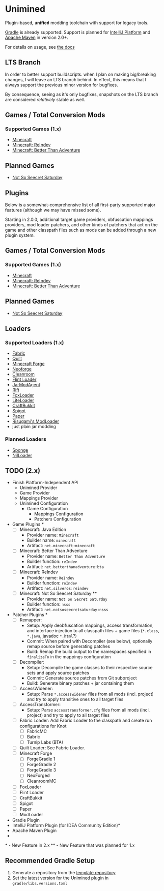 # Unimined

Plugin-based, **unified** modding toolchain with support for legacy tools.

[Gradle](https://gradle.org) is already supported.
Support is planned for [IntelliJ Platform](https://www.jetbrains.com/opensource/idea)
and [Apache Maven](https://maven.apache.org) in version 2.0+.

For details on usage, see [the docs](Writerside/topics/starter-topic.md)

## LTS Branch

In order to better support buildscripts. when I plan on making big/breaking changes, I will leave an LTS branch behind.
In effect, this means that I always support the previous minor version for bugfixes.

By consequence, seeing as it's only bugfixes, snapshots on the LTS branch are considered *relatively* stable as well.

## Games / Total Conversion Mods

### Supported Games (1.x)

* [Minecraft](https://minecraft.net)
* [Minecraft: ReIndev](https://reindev.miraheze.org/wiki/Reindev_Wiki)
* [Minecraft: Better Than Adventure](https://betterthanadventure.net)

## Planned Games

* [Not So Seecret Saturday](https://www.notsoseecretsaturday.net)

## Plugins

Below is a somewhat-comprehensive list of all first-party supported major features (although we may have missed some).

Starting in 2.0.0, additional
target game providers,
obfuscation mappings providers,
mod loader patchers,
and other kinds of patchers that act on the game and other classpath files such as mods
can be added through a new plugin system.

## Games / Total Conversion Mods

### Supported Games (1.x)

* [Minecraft](https://minecraft.net)
* [Minecraft: ReIndev](https://reindev.miraheze.org/wiki/Reindev_Wiki)
* [Minecraft: Better Than Adventure](https://betterthanadventure.net)

## Planned Games

* [Not So Seecret Saturday](https://www.notsoseecretsaturday.net)

## Loaders

### Supported Loaders (1.x)

* [Fabric](https://fabricmc.net)
* [Quilt](https://quiltmc.org)
* [Minecraft Forge](https://minecraftforge.net)
* [Neoforge](https://neoforged.net)
* [Cleanroom](https://cleanroommc.com)
* [Flint Loader](https://flintloader.net)
* [JarModAgent](https://github.com/unimined/JarModAgent)
* [Rift](https://github.com/DimensionalDevelopment/Rift)
* [FoxLoader](https://github.com/Fox2Code/FoxLoader)
* [LiteLoader](https://liteloader.com)
* [CraftBukkit](https://bukkit.org)
* [Spigot](https://www.spigotmc.org)
* [Paper](https://papermc.io)
* [Risugami's ModLoader](https://mcarchive.net/mods/modloader)
* just plain jar modding

### Planned Loaders

* [Sponge](https://spongepowered.org/]Sponge)
* [NilLoader](https://git.sleeping.town/Nil/NilLoader)

## TODO (2.x)

* Finish Platform-Independent API
  - Unimined Provider
  - Game Provider
  - Mappings Provider
  - Unimined Configuration
    - Game Configuration
      - Mappings Configuration
      - Patchers Configuration
* Game Plugins *
  - [ ] Minecraft: Java Edition
    - Provider name: `Minecraft`
    - Builder name: `minecraft`
    - Artifact: `net.minecraft:minecraft`
  - [ ] Minecraft: Better Than Adventure
    - Provider name: `Better Than Adventure`
    - Builder function: `reIndev`
    - Artifact: `net.betterthanadventure:bta`
  - [ ] Minecraft: ReIndev
    - Provider name: `ReIndev`
    - Builder function: `reIndev`
    - Artifact: `net.silveros:reindev`
  - [ ] Minecraft: Not So Seecret Saturday **
    - Provider name: `Not So Secret Saturday`
    - Builder function: `nsss`
    - Artifact: `net.notsoseecretsaturday:nsss`

* Patcher Plugins *
  - [ ] Remapper:
    - Setup: Apply deobfuscation mappings, access transformation, and interface injection
      to all classpath files + game files (`*.class`, `*.java`, javadoc `*.html`?)
    - Commit: When paired with Decompiler (see below), optionally remap source before generating patches
    - Build: Remap the build output to the namespaces specified in `finalizeTo` in the mappings configuration
  - [ ] Decompiler:
    - Setup: Decompile the game classes to their respective source sets and apply source patches
    - Commit: Generate source patches from Git subproject
    - Build: Generate binary patches + jar containing them
  - [ ] AccessWidener:
    - Setup: Parse `*.accesswidener` files from all mods (incl. project)
      and try to apply transitive ones to all target files
  - [ ] AccessTransformer:
    - Setup: Parse `accesstransformer.cfg` files from all mods (incl. project)
      and try to apply to all target files
  - [ ] Fabric Loader: Add Fabric Loader to the classpath and create run configurations for Knot
    - [ ] FabricMC
    - [ ] Babric
    - [ ] Turnip Labs (BTA)
  - [ ] Quilt Loader: See Fabric Loader.
  - [ ] Minecraft Forge
    - [ ] ForgeGradle 1
    - [ ] ForgeGradle 2
    - [ ] ForgeGradle 3
    - [ ] NeoForged
    - [ ] CleanroomMC
  - [ ] FoxLoader
  - [ ] Flint Loader
  - [ ] CraftBukkit
  - [ ] Spigot
  - [ ] Paper
  - [ ] ModLoader
* Gradle Plugin
* IntelliJ Platform Plugin (for IDEA Community Edition)*
* Apache Maven Plugin
*

\* - New Feature in 2.x
\** - New Feature that was planned for 1.x

## Recommended Gradle Setup

[//]: # (TODO: Example repo)
1. Generate a repository from the [template repository]() 
2. Set the latest version for the Unimined plugin in `gradle/libs.versions.toml`
